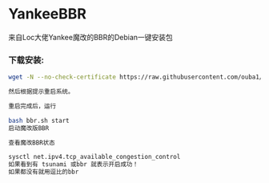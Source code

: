 # YankeeBBR
来自Loc大佬Yankee魔改的BBR的Debian一键安装包


### 下载安装:
``` bash
wget -N --no-check-certificate https://raw.githubusercontent.com/ouba1/BBR/master/bbr.sh && bash bbr.sh install

然后根据提示重启系统。

重启完成后，运行

bash bbr.sh start
启动魔改版BBR

查看魔改BBR状态

sysctl net.ipv4.tcp_available_congestion_control
如果看到有 tsunami 或bbr 就表示开启成功！
如果都没有就用逗比的bbr
